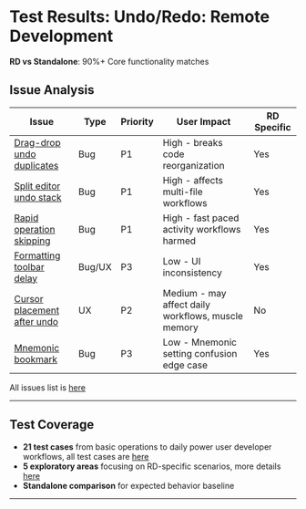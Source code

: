 # Test Results: Undo/Redo: Remote Development

**RD vs Standalone**: 90%+ Core functionality matches

## Issue Analysis
| Issue | Type | Priority | User Impact | RD Specific |
|-------|------|----------|-------------|-------------|
| [Drag-drop undo duplicates](https://github.com/narekp/rd-undo-redo-test/issues/7) | Bug | P1 | High - breaks code reorganization | Yes |
| [Split editor undo stack](https://github.com/narekp/rd-undo-redo-test/issues/3) | Bug | P1 | High - affects multi-file workflows | Yes |
| [Rapid operation skipping](https://github.com/narekp/rd-undo-redo-test/issues/2) | Bug | P1 | High - fast paced activity workflows harmed | Yes |
| [Formatting toolbar delay](https://github.com/narekp/rd-undo-redo-test/issues/6) | Bug/UX | P3 | Low - UI inconsistency | Yes |
| [Cursor placement after undo](https://github.com/narekp/rd-undo-redo-test/issues/4) | UX | P2 | Medium - may affect daily workflows, muscle memory | No |
| [Mnemonic bookmark](https://github.com/narekp/rd-undo-redo-test/issues/5) | Bug | P3 | Low - Mnemonic setting confusion edge case | Yes |

All issues list is [here](https://github.com/narekp/rd-undo-redo-test/issues)

---

## Test Coverage
- **21 test cases** from basic operations to daily power user developer workflows, all test cases are [here](https://github.com/narekp/rd-undo-redo-test/blob/main/testCases.md)
- **5 exploratory areas** focusing on RD-specific scenarios, more details [here](https://github.com/narekp/rd-undo-redo-test/blob/main/exploratory_areas_undo_redo_rd.md)
- **Standalone comparison** for expected behavior baseline

---

